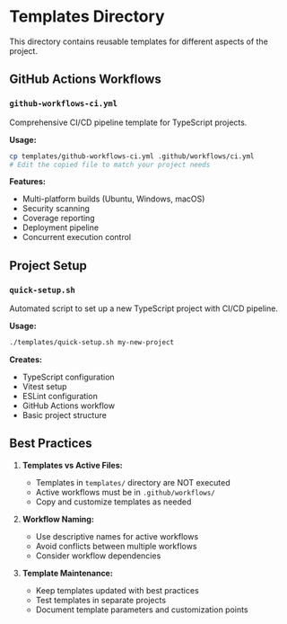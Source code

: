 # Templates Directory

This directory contains reusable templates for different aspects of the project.

## GitHub Actions Workflows

### `github-workflows-ci.yml`
Comprehensive CI/CD pipeline template for TypeScript projects.

**Usage:**
```bash
cp templates/github-workflows-ci.yml .github/workflows/ci.yml
# Edit the copied file to match your project needs
```

**Features:**
- Multi-platform builds (Ubuntu, Windows, macOS)
- Security scanning
- Coverage reporting
- Deployment pipeline
- Concurrent execution control

## Project Setup

### `quick-setup.sh`
Automated script to set up a new TypeScript project with CI/CD pipeline.

**Usage:**
```bash
./templates/quick-setup.sh my-new-project
```

**Creates:**
- TypeScript configuration
- Vitest setup
- ESLint configuration
- GitHub Actions workflow
- Basic project structure

## Best Practices

1. **Templates vs Active Files:**
   - Templates in `templates/` directory are NOT executed
   - Active workflows must be in `.github/workflows/`
   - Copy and customize templates as needed

2. **Workflow Naming:**
   - Use descriptive names for active workflows
   - Avoid conflicts between multiple workflows
   - Consider workflow dependencies

3. **Template Maintenance:**
   - Keep templates updated with best practices
   - Test templates in separate projects
   - Document template parameters and customization points